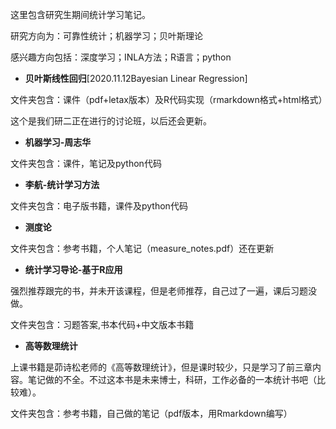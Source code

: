 这里包含研究生期间统计学习笔记。

研究方向为：可靠性统计；机器学习；贝叶斯理论

感兴趣方向包括：深度学习；INLA方法；R语言；python

- **贝叶斯线性回归**[2020.11.12Bayesian Linear Regression]

文件夹包含：课件（pdf+letax版本）及R代码实现（rmarkdown格式+html格式）

这个是我们研二正在进行的讨论班，以后还会更新。

- **机器学习-周志华**

文件夹包含：课件，笔记及python代码

- **李航-统计学习方法**

文件夹包含：电子版书籍，课件及python代码

- **测度论**

文件夹包含：参考书籍，个人笔记（measure_notes.pdf）还在更新

- **统计学习导论-基于R应用**

强烈推荐跟完的书，并未开该课程，但是老师推荐，自己过了一遍，课后习题没做。

文件夹包含：习题答案,书本代码+中文版本书籍

- **高等数理统计**

上课书籍是茆诗松老师的《高等数理统计》，但是课时较少，只是学习了前三章内容。笔记做的不全。不过这本书是未来博士，科研，工作必备的一本统计书吧（比较难）。

文件夹包含：参考书籍，自己做的笔记（pdf版本，用Rmarkdown编写）

